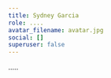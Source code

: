 ```yaml
---
title: Sydney Garcia
role: ....
avatar_filename: avatar.jpg
social: []
superuser: false
---
```

.....